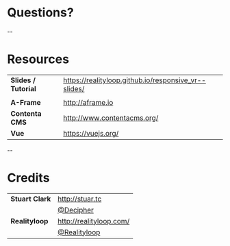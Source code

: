 # Questions?


--


# Resources

|                       |                                                      |
| ---                   | ---                                                  |
| **Slides / Tutorial** | https://realityloop.github.io/responsive_vr--slides/ |
|                       |                                                      |
| **A-Frame**           | http://aframe.io                                     |
| **Contenta CMS**      | http://www.contentacms.org/                          |
| **Vue**               | https://vuejs.org/                                   |


--


# Credits

|                       |                                                 |
| ---                   | ---                                             |
| **Stuart Clark**      | http://stuar.tc                                 |
|                       | [@Decipher](https://twitter.com/Decipher)       |
| **Realityloop**       | http://realityloop.com/                         |
|                       | [@Realityloop](https://twitter.com/Realityloop) |
